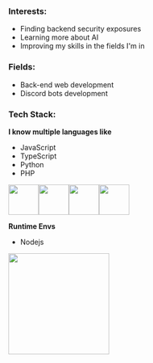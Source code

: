 ### Interests:
- Finding backend security exposures
- Learning more about AI
- Improving my skills in the fields I'm in
### Fields:
- Back-end web development
- Discord bots development
### Tech Stack:
**I know multiple languages like**
- JavaScript
- TypeScript
- Python
- PHP

<img src="https://api.kai-to.pro/assets/images/javascript.jpg" width="60" height="60"><img src="https://api.kai-to.pro/assets/images/typescript.jpg" width="60" height="60"><img src="https://api.kai-to.pro/assets/images/python.png" width="60" height="60"><img src="https://api.kai-to.pro/assets/images/php.png" width="60" height="60">

**Runtime Envs**
- Nodejs
<img src="https://api.kai-to.pro/assets/images/nodejs.png" width="200" height="200">
